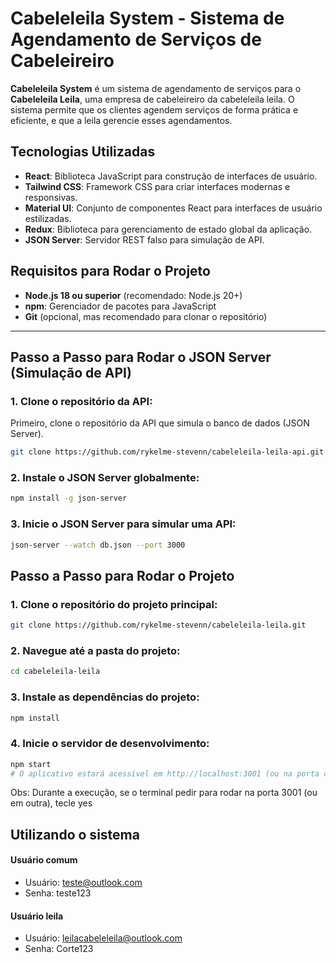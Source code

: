 # Cabeleleila System - Sistema de Agendamento de Serviços de Cabeleireiro

**Cabeleleila System** é um sistema de agendamento de serviços para o **Cabeleleila Leila**, uma empresa de cabeleireiro da cabeleleila leila. O sistema permite que os clientes agendem serviços de forma prática e eficiente, e que a leila gerencie esses agendamentos.

## Tecnologias Utilizadas

- **React**: Biblioteca JavaScript para construção de interfaces de usuário.
- **Tailwind CSS**: Framework CSS para criar interfaces modernas e responsivas.
- **Material UI**: Conjunto de componentes React para interfaces de usuário estilizadas.
- **Redux**: Biblioteca para gerenciamento de estado global da aplicação.
- **JSON Server**: Servidor REST falso para simulação de API.

## Requisitos para Rodar o Projeto

- **Node.js 18 ou superior** (recomendado: Node.js 20+)
- **npm**: Gerenciador de pacotes para JavaScript
- **Git** (opcional, mas recomendado para clonar o repositório)

---

## Passo a Passo para Rodar o JSON Server (Simulação de API)

### 1. Clone o repositório da API:

Primeiro, clone o repositório da API que simula o banco de dados (JSON Server).

```bash
git clone https://github.com/rykelme-stevenn/cabeleleila-leila-api.git
```
### 2. Instale o JSON Server globalmente:

```bash
npm install -g json-server
```

### 3. Inicie o JSON Server para simular uma API:

```bash
json-server --watch db.json --port 3000
```

## Passo a Passo para Rodar o Projeto

### 1. Clone o repositório do projeto principal:
```bash
git clone https://github.com/rykelme-stevenn/cabeleleila-leila.git
```

### 2. Navegue até a pasta do projeto:
```bash
cd cabeleleila-leila
```

### 3. Instale as dependências do projeto:
```bash
npm install
```

### 4. Inicie o servidor de desenvolvimento:
```bash
npm start
# O aplicativo estará acessível em http://localhost:3001 (ou na porta configurada).
```

Obs: Durante a execução, se o terminal pedir para rodar na porta 3001 (ou em outra), tecle yes

## Utilizando o sistema
#### Usuário comum
- Usuário: teste@outlook.com 
- Senha: teste123

#### Usuário leila
- Usuário: leilacabeleleila@outlook.com
- Senha: Corte123
